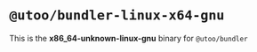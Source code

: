 # `@utoo/bundler-linux-x64-gnu`

This is the **x86_64-unknown-linux-gnu** binary for `@utoo/bundler`

